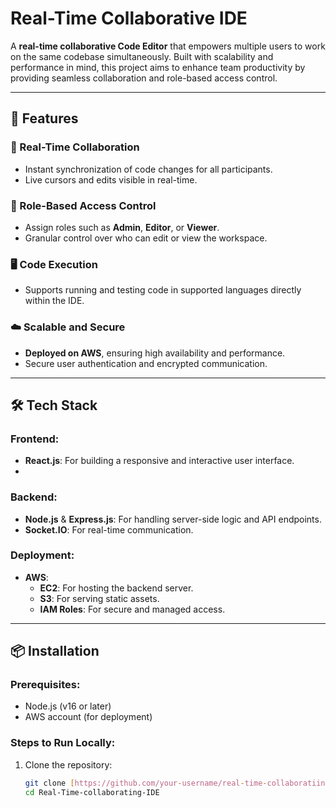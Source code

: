 # Real-Time Collaborative IDE

A **real-time collaborative Code Editor** that empowers multiple users to work on the same codebase simultaneously. Built with scalability and performance in mind, this project aims to enhance team productivity by providing seamless collaboration and role-based access control.

---

## 🚀 Features

### 🔄 Real-Time Collaboration
- Instant synchronization of code changes for all participants.
- Live cursors and edits visible in real-time.

### 🔐 Role-Based Access Control
- Assign roles such as **Admin**, **Editor**, or **Viewer**.
- Granular control over who can edit or view the workspace.

### 🖥️ Code Execution
- Supports running and testing code in supported languages directly within the IDE.

### ☁️ Scalable and Secure
- **Deployed on AWS**, ensuring high availability and performance.
- Secure user authentication and encrypted communication.

---

## 🛠️ Tech Stack

### Frontend:
- **React.js**: For building a responsive and interactive user interface.
- 
### Backend:
- **Node.js** & **Express.js**: For handling server-side logic and API endpoints.
- **Socket.IO**: For real-time communication.

### Deployment:
- **AWS**: 
  - **EC2**: For hosting the backend server.
  - **S3**: For serving static assets.
  - **IAM Roles**: For secure and managed access.

---

## 📦 Installation

### Prerequisites:
- Node.js (v16 or later)
- AWS account (for deployment)

### Steps to Run Locally:
1. Clone the repository:
   ```bash
   git clone [https://github.com/your-username/real-time-collaboratiing-IDE.git](https://github.com/Hverma1206/Real-Time-Collaborating-IDE/new/master?filename=README.md)
   cd Real-Time-collaborating-IDE
